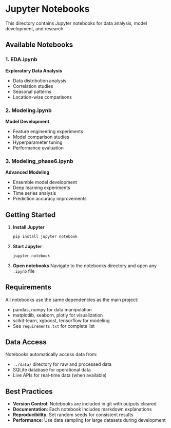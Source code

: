 # Jupyter Notebooks

This directory contains Jupyter notebooks for data analysis, model development, and research.

## Available Notebooks

### 1. EDA.ipynb
**Exploratory Data Analysis**
- Data distribution analysis
- Correlation studies
- Seasonal patterns
- Location-wise comparisons

### 2. Modeling.ipynb
**Model Development**
- Feature engineering experiments
- Model comparison studies
- Hyperparameter tuning
- Performance evaluation

### 3. Modeling_phase6.ipynb
**Advanced Modeling**
- Ensemble model development
- Deep learning experiments
- Time series analysis
- Prediction accuracy improvements

## Getting Started

1. **Install Jupyter**
   ```bash
   pip install jupyter notebook
   ```

2. **Start Jupyter**
   ```bash
   jupyter notebook
   ```

3. **Open notebooks**
   Navigate to the notebooks directory and open any `.ipynb` file

## Requirements

All notebooks use the same dependencies as the main project:
- pandas, numpy for data manipulation
- matplotlib, seaborn, plotly for visualization
- scikit-learn, xgboost, tensorflow for modeling
- See `requirements.txt` for complete list

## Data Access

Notebooks automatically access data from:
- `../data/` directory for raw and processed data
- SQLite database for operational data
- Live APIs for real-time data (when available)

## Best Practices

- **Version Control**: Notebooks are included in git with outputs cleared
- **Documentation**: Each notebook includes markdown explanations
- **Reproducibility**: Set random seeds for consistent results
- **Performance**: Use data sampling for large datasets during development